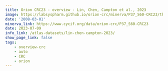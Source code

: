 ```yaml
---
title: Orion CRC23 - overview - Lin, Chen, Campton et al., 2023
image: https://labsyspharm.github.io/orion-crc/minerva/P37_S60-CRC23/thumbnail.jpg
date: '2008-03-01'
minerva_link: https://www.cycif.org/data/orion-crc/P37_S60-CRC23
date: 2023-07-09
info_link: /atlas-datasets/lin-chen-campton-2023/
show_page_link: false
tags:
    - overview-crc
    - auto
    - CRC
    - orion
---
```

